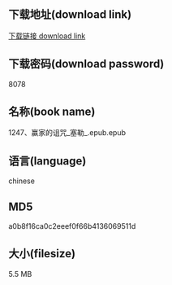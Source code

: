 ## 下载地址(download link)
[下载链接 download link](https://voluble-croquembouche-d321dc.netlify.app/?s=1247%E3%80%81%E8%B5%A2%E5%AE%B6%E7%9A%84%E8%AF%85%E5%92%92_%E5%A1%9E%E5%8B%92_.epub)

## 下载密码(download password)
8078

## 名称(book name)
1247、赢家的诅咒_塞勒_.epub.epub

## 语言(language)
chinese

## MD5
a0b8f16ca0c2eeef0f66b4136069511d

## 大小(filesize)
5.5 MB
